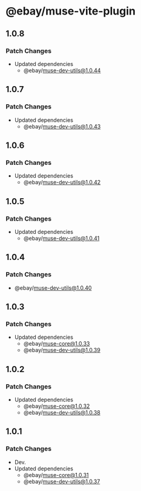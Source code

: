 # @ebay/muse-vite-plugin

## 1.0.8

### Patch Changes

- Updated dependencies
  - @ebay/muse-dev-utils@1.0.44

## 1.0.7

### Patch Changes

- Updated dependencies
  - @ebay/muse-dev-utils@1.0.43

## 1.0.6

### Patch Changes

- Updated dependencies
  - @ebay/muse-dev-utils@1.0.42

## 1.0.5

### Patch Changes

- Updated dependencies
  - @ebay/muse-dev-utils@1.0.41

## 1.0.4

### Patch Changes

- @ebay/muse-dev-utils@1.0.40

## 1.0.3

### Patch Changes

- Updated dependencies
  - @ebay/muse-core@1.0.33
  - @ebay/muse-dev-utils@1.0.39

## 1.0.2

### Patch Changes

- Updated dependencies
  - @ebay/muse-core@1.0.32
  - @ebay/muse-dev-utils@1.0.38

## 1.0.1

### Patch Changes

- Dev.
- Updated dependencies
  - @ebay/muse-core@1.0.31
  - @ebay/muse-dev-utils@1.0.37
